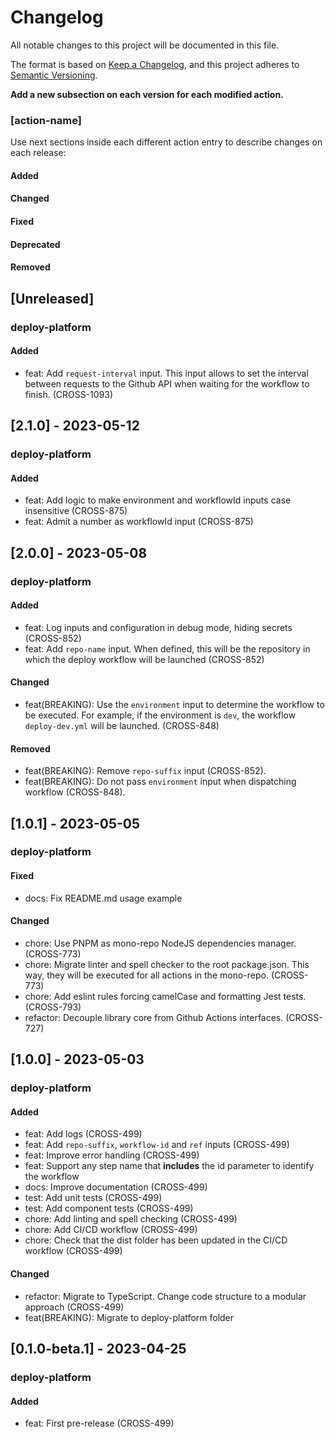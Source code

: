# Changelog

All notable changes to this project will be documented in this file.

The format is based on [Keep a Changelog](https://keepachangelog.com/en/1.0.0/),
and this project adheres to [Semantic Versioning](https://semver.org/spec/v2.0.0.html).

__Add a new subsection on each version for each modified action.__

### [action-name]

Use next sections inside each different action entry to describe changes on each release:

#### Added
#### Changed
#### Fixed
#### Deprecated
#### Removed

## [Unreleased]

### deploy-platform

#### Added

* feat: Add `request-interval` input. This input allows to set the interval between requests to the Github API when waiting for the workflow to finish. (CROSS-1093)

## [2.1.0] - 2023-05-12

### deploy-platform

#### Added

* feat: Add logic to make environment and workflowId inputs case insensitive (CROSS-875)
* feat: Admit a number as workflowId input (CROSS-875)

## [2.0.0] - 2023-05-08

### deploy-platform

#### Added

* feat: Log inputs and configuration in debug mode, hiding secrets (CROSS-852)
* feat: Add `repo-name` input. When defined, this will be the repository in which the deploy workflow will be launched (CROSS-852)

#### Changed

* feat(BREAKING): Use the `environment` input to determine the workflow to be executed. For example, if the environment is `dev`, the workflow `deploy-dev.yml` will be launched. (CROSS-848)

#### Removed

* feat(BREAKING): Remove `repo-suffix` input (CROSS-852).
* feat(BREAKING): Do not pass `environment` input when dispatching workflow (CROSS-848).

## [1.0.1] - 2023-05-05

### deploy-platform

#### Fixed
* docs: Fix README.md usage example

#### Changed
* chore: Use PNPM as mono-repo NodeJS dependencies manager. (CROSS-773)
* chore: Migrate linter and spell checker to the root package.json. This way, they will be executed for all actions in the mono-repo. (CROSS-773)
* chore: Add eslint rules forcing camelCase and formatting Jest tests. (CROSS-793)
* refactor: Decouple library core from Github Actions interfaces. (CROSS-727)

## [1.0.0] - 2023-05-03

### deploy-platform

#### Added
* feat: Add logs (CROSS-499)
* feat: Add `repo-suffix`, `workflow-id` and `ref` inputs (CROSS-499)
* feat: Improve error handling (CROSS-499)
* feat: Support any step name that __includes__ the id parameter to identify the workflow
* docs: Improve documentation (CROSS-499)
* test: Add unit tests (CROSS-499)
* test: Add component tests (CROSS-499)
* chore: Add linting and spell checking (CROSS-499)
* chore: Add CI/CD workflow (CROSS-499)
* chore: Check that the dist folder has been updated in the CI/CD workflow (CROSS-499)

#### Changed
* refactor: Migrate to TypeScript. Change code structure to a modular approach (CROSS-499)
* feat(BREAKING): Migrate to deploy-platform folder

## [0.1.0-beta.1] - 2023-04-25

### deploy-platform

#### Added
* feat: First pre-release (CROSS-499)
